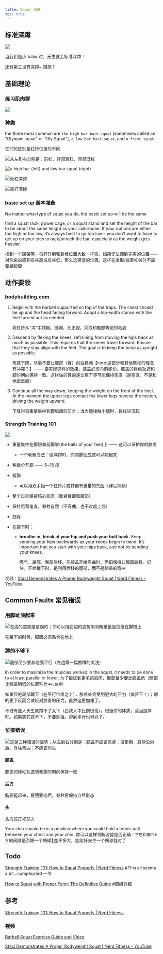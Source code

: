 ```yaml
---
title: Squat 深蹲
toc: true
---
```


## 标准深蹲

![](http://nicktumminello.com/wp-content/uploads/2012/11/baby-squat.jpg)

当我们是小 baby 时，天生就会标准深蹲！

还有第三世界深蹲~ 蹲厕！

## 基础理论

### 练习肌肉群

![](https://assets.bodybuilding.com/images/trackers/exercise/heatmap/7.gif)

### 种类

the three most common are `the high bar back squat` (sometimes called an “Olympic squat” or “Oly Squat”), `a low bar back squat`, and `a front squat`.

它们的区别是杠铃位置的不同

![从左到右分别是：前杠、背部高杠、背部低杠](https://acceleratedhealth.files.wordpress.com/2012/01/front-high-low-bar-squat1.jpg)



![a high bar (left) and low bar squat (right)](https://www.nerdfitness.com/wp-content/uploads/2014/02/highvslow.jpg)

![低杠深蹲](https://www.nerdfitness.com/wp-content/uploads/2014/02/lowbar.jpg)

![高杆深蹲](https://www.nerdfitness.com/wp-content/uploads/2014/02/highbar.jpg)

### basic set up 基本准备

No matter what type of squat you do, the basic set up will be the same

find a squat rack, power cage, or a squat stand and set the height of the bar to be about the same height as your collarbone. If your options are either too high or too low, it’s always best to go too low – you don’t want to have to get up on your toes to rack/unrack the bar, especially as the weight gets heavier.

找到一个蹲架等，将杆升到和锁骨位置大致一样高。如果无法调到完美的位置——对你来说感到有些高或有些低，那么选择低的位置。这样在拿取/放置杠铃时不需要踮起脚

## 动作要领

### bodybuilding.com

1. Begin with the barbell supported on top of the traps. The chest should be up and the head facing forward. Adopt a hip-width stance with the feet turned out as needed.

   将杠铃从“沟”中顶起。挺胸，头正视，采取和髋部等宽的站姿

2. Descend by flexing the knees, refraining from moving the hips back as much as possible. This requires that the knees travel forward. Ensure that they stay align with the feet. The goal is to keep the torso as upright as possible.

   弯膝下降，尽量不要让髋部（臀）向后移动【note:这部分和其他教程的理念有冲突？】 —— 要实现这样的效果，膝盖必须向前移动，膝盖的移动轨迹和脚的朝向保持一致。这样做的目的是让躯干尽可能保持笔直（是笔直，不是和地面垂直）

3. Continue all the way down, keeping the weight on the front of the heel. At the moment the upper legs contact the lower legs reverse the motion, driving the weight upward.

   下降时将重量集中到脚后跟的前方；当大腿接触小腿时，将杠铃顶起

### Strength Training 101

![](https://www.nerdfitness.com/wp-content/uploads/2014/02/squatsequence.jpg)

* 重量集中在脚跟和前脚掌(the balls of your feet)上 —— 这可以保护你的膝盖

  * 一个判断方法：做深蹲时，你的脚趾应该可以翘起来

* 稍微分开脚 —— 5~15 度

* 挺胸

  * 可以用双手抬一个杠铃片或其他有重量的东西（详见视频）

* 整个过程绷紧核心肌肉（收紧臀部和腹部）

* 保持后背笔直，脊柱自然（不弯曲，也不过度上翘）

* 翘臀

* 在蹲下时：

  * **breathe in, break at your hip and push your butt back.**  Keep sending your hips backwards as your knees begin to bend.  It’s important that you start with your hips back, and not by bending your knees.

    吸气，屈髋，臀部后移。在膝盖开始弯曲时，仍旧保持让髋部后移。记住，开始蹲下时，是利用后移的髋部，而不是膝盖的弯曲

视频：[Staci Demonstrates A Proper Bodyweight Squat | Nerd Fitness - YouTube](https://www.youtube.com/watch?time_continue=306&v=32vfud6KWSk) 

## Common Faults 常见错误

### 用脚趾顶起来

![左边的姿势是错误的；你可以用右边的姿势来判断重量是否落在脚跟上](https://www.nerdfitness.com/wp-content/uploads/2014/02/Screen-Shot-2014-02-24-at-4.27.47-AM-713x402.png)

在蹲下的时候，脚跟必须贴合在地上

### 蹲的不够下

![髋部至少要和地面平行（左边第一幅图蹲的太浅）](https://www.nerdfitness.com/wp-content/uploads/2014/02/squatdepth.jpg)

In order to maximize the muscles worked in the squat, it needs to be done to at least parallel or lower.
为了锻炼到更多的肌肉，髋部至少要比膝盖低（髋部比膝盖稍低的位置称为`平行位置`）

如果只是局部蹲下（在平行位置之上），膝盖处会受到更大的压力（体验下！）；蹲的更下反而会减轻对膝盖的压力，虽然这更加难了。

不过有些人天生就蹲不了太下（西欧人中比例很高），根据你的体质，适当选择吧。如果实在蹲不下，不要勉强，蹲到平行也可以了。

### 位置错误

![这是三种错误的姿势；从左到右分别是：膝盖不应该夹紧；没挺胸，肩膀没向后，脊柱弯曲；不应该仰头](https://www.nerdfitness.com/wp-content/uploads/2014/02/faults.jpg)

#### 膝盖

膝盖的移动轨迹须和脚的朝向保持一致

#### 后方

胸要挺起来，肩膀要向后，脊柱要保持自然形态

#### 头

头应该正视前方

Your chin should be in a position where you could hold a tennis ball between your chest and your chin.
你可以这样判断姿势是否正确：`下巴`和`胸口上方`的间隔是否跟一个网球🎾差不多大，能刚好夹住一个网球就对了

## Todo

[Strength Training 101: How to Squat Properly | Nerd Fitness](https://www.nerdfitness.com/blog/strength-training-101-how-to-squat-properly/) #This all seems a bit…complicated 一节

[How to Squat with Proper Form: The Definitive Guide](https://stronglifts.com/squat/) #超级详细

## 参考

[Strength Training 101: How to Squat Properly | Nerd Fitness](https://www.nerdfitness.com/blog/strength-training-101-how-to-squat-properly/)

### 视频

[Barbell Squat Exercise Guide and Video](https://www.bodybuilding.com/exercises/main/popup/name/barbell-squat)

[Staci Demonstrates A Proper Bodyweight Squat | Nerd Fitness - YouTube](https://www.youtube.com/watch?time_continue=306&v=32vfud6KWSk) 